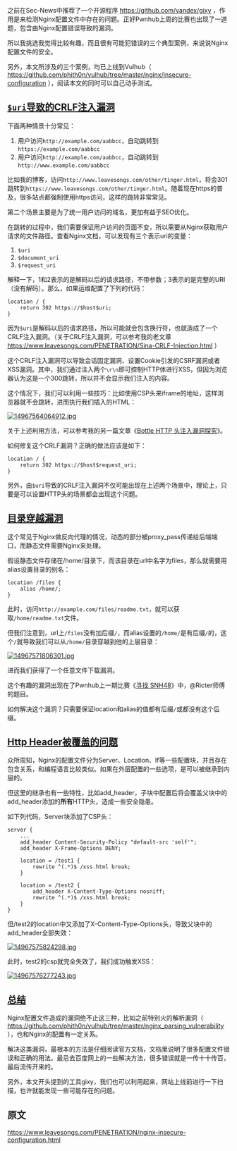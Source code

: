 之前在Sec-News中推荐了一个开源程序 <https://github.com/yandex/gixy> ，作用是来检测Nginx配置文件中存在的问题。正好Pwnhub上周的比赛也出现了一道题，包含由Nginx配置错误导致的漏洞。

所以我挑选我觉得比较有趣，而且很有可能犯错误的三个典型案例，来说说Nginx配置文件的安全。

另外，本文所涉及的三个案例，均已上线到Vulhub（ <https://github.com/phith0n/vulhub/tree/master/nginx/insecure-configuration> ），阅读本文的同时可以自己动手测试。

## [`$uri`导致的CRLF注入漏洞](https://www.leavesongs.com/PENETRATION/nginx-insecure-configuration.html#uricrlf)

下面两种情景十分常见：

1. 用户访问`http://example.com/aabbcc`，自动跳转到`https://example.com/aabbcc`
2. 用户访问`http://example.com/aabbcc`，自动跳转到`http://www.example.com/aabbcc`

比如我的博客，访问`http://www.leavesongs.com/other/tinger.html`，将会301跳转到`https://www.leavesongs.com/other/tinger.html`。随着现在https的普及，很多站点都强制使用https访问，这样的跳转非常常见。

第二个场景主要是为了统一用户访问的域名，更加有益于SEO优化。

在跳转的过程中，我们需要保证用户访问的页面不变，所以需要从Nginx获取用户请求的文件路径。查看Nginx文档，可以发现有三个表示uri的变量：

1. `$uri`
2. `$document_uri`
3. `$request_uri`

解释一下，1和2表示的是解码以后的请求路径，不带参数；3表示的是完整的URI（没有解码）。那么，如果运维配置了下列的代码：

```
location / {
    return 302 https://$host$uri;
}
```

因为`$uri`是解码以后的请求路径，所以可能就会包含换行符，也就造成了一个CRLF注入漏洞。（关于CRLF注入漏洞，可以参考我的老文章 <https://www.leavesongs.com/PENETRATION/Sina-CRLF-Injection.html> ）

这个CRLF注入漏洞可以导致会话固定漏洞、设置Cookie引发的CSRF漏洞或者XSS漏洞。其中，我们通过注入两个`\r\n`即可控制HTTP体进行XSS，但因为浏览器认为这是一个300跳转，所以并不会显示我们注入的内容。

这个情况下，我们可以利用一些技巧：比如使用CSP头来iframe的地址，这样浏览器就不会跳转，进而执行我们插入的HTML：

[![14967564064912.jpg](https://cdn.ioin.in/media/attachment/2017/06/06/e7991828-ed42-4f96-837a-a0d843a57f44.3241db8d285a.jpg)](https://cdn.ioin.in/media/attachment/2017/06/06/e7991828-ed42-4f96-837a-a0d843a57f44.jpg)

关于上述利用方法，可以参考我的另一篇文章《[Bottle HTTP 头注入漏洞探究](https://www.leavesongs.com/PENETRATION/bottle-crlf-cve-2016-9964.html)》。

如何修复这个CRLF漏洞？正确的做法应该是如下：

```
location / {
    return 302 https://$host$request_uri;
}
```

另外，由`$uri`导致的CRLF注入漏洞不仅可能出现在上述两个场景中，理论上，只要是可以设置HTTP头的场景都会出现这个问题。

## [目录穿越漏洞](https://www.leavesongs.com/PENETRATION/nginx-insecure-configuration.html#_1)

这个常见于Nginx做反向代理的情况，动态的部分被proxy_pass传递给后端端口，而静态文件需要Nginx来处理。

假设静态文件存储在/home/目录下，而该目录在url中名字为files，那么就需要用alias设置目录的别名：

```
location /files {
    alias /home/;
}
```

此时，访问`http://example.com/files/readme.txt`，就可以获取`/home/readme.txt`文件。

但我们注意到，url上`/files`没有加后缀`/`，而alias设置的`/home/`是有后缀`/`的，这个`/`就导致我们可以从`/home/`目录穿越到他的上层目录：

[![14967571806301.jpg](https://cdn.ioin.in/media/attachment/2017/06/06/7cbce5a7-a9c9-4a73-8900-4eed2c99aa0a.ff403ef68c8e.jpg)](https://cdn.ioin.in/media/attachment/2017/06/06/7cbce5a7-a9c9-4a73-8900-4eed2c99aa0a.jpg)

进而我们获得了一个任意文件下载漏洞。

这个有趣的漏洞出现在了Pwnhub上一期比赛《[寻找 SNH48](https://pwnhub.cn/gamedetail?id=15)》中，@Ricter师傅的题目。

如何解决这个漏洞？只需要保证location和alias的值都有后缀`/`或都没有这个后缀。

## [Http Header被覆盖的问题](https://www.leavesongs.com/PENETRATION/nginx-insecure-configuration.html#http-header)

众所周知，Nginx的配置文件分为Server、Location、If等一些配置块，并且存在包含关系，和编程语言比较类似。如果在外层配置的一些选项，是可以被继承到内层的。

但这里的继承也有一些特性，比如add_header，子块中配置后将会覆盖父块中的add_header添加的**所有**HTTP头，造成一些安全隐患。

如下列代码，Server块添加了CSP头：

```
server {
    ...
    add_header Content-Security-Policy "default-src 'self'";
    add_header X-Frame-Options DENY;

    location = /test1 {
        rewrite ^(.*)$ /xss.html break;
    }

    location = /test2 {
        add_header X-Content-Type-Options nosniff;
        rewrite ^(.*)$ /xss.html break;
    }
}
```

但/test2的location中又添加了X-Content-Type-Options头，导致父块中的add_header全部失效：

[![14967575824298.jpg](https://cdn.ioin.in/media/attachment/2017/06/06/242552f2-92e9-473b-b90d-d171754e9cd5.b8ebaf41145b.jpg)](https://cdn.ioin.in/media/attachment/2017/06/06/242552f2-92e9-473b-b90d-d171754e9cd5.jpg)

此时，test2的csp就完全失效了，我们成功触发XSS：

[![14967576277243.jpg](https://cdn.ioin.in/media/attachment/2017/06/06/5492fe8b-da77-40d4-a217-887badad5060.92dbea6e78fc.jpg)](https://cdn.ioin.in/media/attachment/2017/06/06/5492fe8b-da77-40d4-a217-887badad5060.jpg)

## [总结](https://www.leavesongs.com/PENETRATION/nginx-insecure-configuration.html#_2)

Nginx配置文件造成的漏洞绝不止这三种，比如之前特别火的解析漏洞（ <https://github.com/phith0n/vulhub/tree/master/nginx_parsing_vulnerability> ），也和Nginx的配置有一定关系。

解决这类漏洞，最根本的方法是仔细阅读官方文档，文档里说明了很多配置文件错误和正确的用法。最忌去百度网上的一些解决方法，很多错误就是一传十十传百，最后流传开来的。

另外，本文开头提到的工具gixy，我们也可以利用起来，网站上线前进行一下扫描，也许就能发现一些可能存在的问题。



## 原文

https://www.leavesongs.com/PENETRATION/nginx-insecure-configuration.html